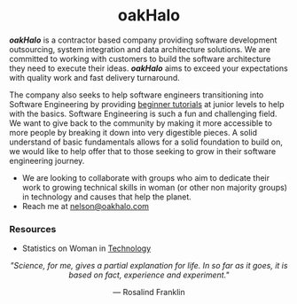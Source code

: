 <H1 align="center">oakHalo</H1>

***oakHalo*** is a contractor based company providing software development outsourcing, system integration and data architecture solutions. We are committed to working with customers to build the software architecture they need to execute their ideas. ***oakHalo*** aims to exceed your expectations with quality work and fast delivery turnaround. 

The company also seeks to help software engineers transitioning into Software Engineering by providing [beginner tutorials](https://www.youtube.com/channel/UC_ii3eV-3La6l5e0YaLQyJw) at junior levels to help with the basics. Software Engineering is such a fun and challenging field. We want to give back to the community by making it more accessible to more people by breaking it down into very digestible pieces. A solid understand of basic fundamentals allows for a solid foundation to build on, we would like to help offer that to those seeking to grow in their software engineering journey. 

- We are looking to collaborate with groups who aim to dedicate their work to growing technical skills in woman (or other non majority groups) in technology and causes that help the planet. 
- Reach me at nelson@oakhalo.com

### Resources
- Statistics on Woman in [Technology](https://www.computerscience.org/resources/women-in-computer-science/#:~:text=The%20Current%20State%20of%20Women%20in%20Computer%20Science&text=Yet%2C%20women%20only%20earn%2018,field%20in%20the%20United%20States)


  
<p align="center" ><em>"Science, for me, gives a partial explanation for life. In so far as it goes, it is based on fact, experience and experiment."</em> </p>
<p align="center" >— Rosalind Franklin</p>

<!--
**oakHalo/oakHalo** is a ✨ _special_ ✨ repository because its `README.md` (this file) appears on your GitHub profile.
- Link Instagram thing? 
- Youtube videos 
    - one per week might be good (make the shorts from segments of the long form videos & post)
    - Include inspiration quotes from here & update regularly https://www.yourtango.com/quotes/women-in-science-quotes
- Post projects that are relevent or basic skills sets required
- Consider a FOR WOMAN CODING BOOK for ENTRY LEVEL that pairs to the lessons in the Youtube Channel 
--- Include "you can to projects that teach you how to build websites & longer form videos for those types of projects"? 
--- AI projects
--- Data visualization
--- Lean into Analytics 
--- Main Languages (Javascript, Python, potentially expand to C# or Java or Ruby on Rails... IDK) 

TODO: 
- after >20K clients, make business cards? 
- Make LLC or consider other type of business type? 


Here are some ideas to get you started:

- 🔭 I’m currently working on ...
- 🌱 I’m currently learning ...
- 👯 I’m looking to collaborate on ...
- 🤔 I’m looking for help with ...
- 💬 Ask me about ...
- 📫 How to reach me: ...
- 😄 Pronouns: ...
- ⚡ Fun fact: ...
-->
